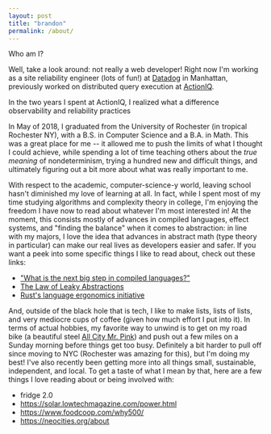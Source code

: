 ```yaml
---
layout: post
title: "brandon"
permalink: /about/
---
```


Who am I?

Well, take a look around: not really a web developer! Right now I'm working as a site reliability engineer (lots of fun!) at [Datadog](https://www.datadoghq.com) in Manhattan, previously worked on distributed query execution at [ActionIQ](https://www.actioniq.com).


In the two years I spent at ActionIQ, I realized what a difference observability and reliability practices


In May of 2018, I graduated from the University of Rochester (in tropical Rochester NY), with a B.S. in Computer Science and a B.A. in Math. This was a great place for me -- it allowed me to push the limits of what I thought I could achieve, while spending a lot of time teaching others about the _true meaning_ of nondeterminism, trying a hundred new and difficult things, and ultimately figuring out a bit more about what was really important to me.

With respect to the academic, computer-science-y world, leaving school hasn't diminished my love of learning at all. In fact, while I spent most of my time studying algorithms and complexity theory in college, I'm enjoying the freedom I have now to read about whatever I'm most interested in! At the moment, this consists mostly of advances in compiled languages, effect systems, and "finding the balance" when it comes to abstraction: in line with my majors, I love the idea that advances in abstract math (type theory in particular) can make our real lives as developers easier and safer. If you want a peek into some specific things I like to read about, check out these links:

- ["What is the next big step in compiled languages?"](https://graydon2.dreamwidth.org/253769.html)
- [The Law of Leaky Abstractions](https://www.joelonsoftware.com/2002/11/11/the-law-of-leaky-abstractions/)
- [Rust's language ergonomics initiative](https://blog.rust-lang.org/2017/03/02/lang-ergonomics.html)




And, outside of the black hole that is tech, I like to make lists, lists of lists, and very mediocre cups of coffee (given how much effort I put into it). In terms of actual hobbies, my favorite way to unwind is to get on my road bike (a beautiful steel [All City Mr. Pink](/assets/bike.jpg)) and push out a few miles on a Sunday morning before things get too busy. Definitely a bit harder to pull off since moving to NYC (Rochester was amazing for this), but I'm doing my best! I've also recently been getting more into all things small, sustainable, independent, and local. To get a taste of what I mean by that, here are a few things I love reading about or being involved with:

- fridge 2.0
- https://solar.lowtechmagazine.com/power.html
- https://www.foodcoop.com/why500/
- https://neocities.org/about
